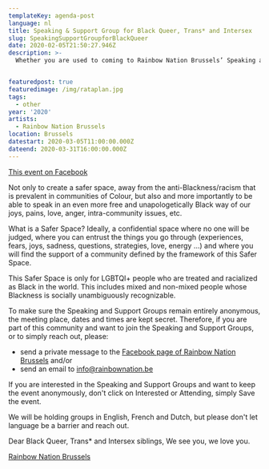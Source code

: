 ```yaml
---
templateKey: agenda-post
language: nl
title: Speaking & Support Group for Black Queer, Trans* and Intersex
slug: SpeakingSupportGroupforBlackQueer
date: 2020-02-05T21:50:27.946Z
description: >-
  Whether you are used to coming to Rainbow Nation Brussels’ Speaking and Support groups or this is your first time, you are very heartfully welcome. After organizing Speaking and Support groups for QT*IBPOC (LGBTQI+ People who are Black or of Colour) for more than a year and a half, we have decided, starting from this Black History Month Belgium, to ALSO organizing speaking groups strictly for Black LGBTQI+ People in Brussels.


featuredpost: true
featuredimage: /img/rataplan.jpg
tags:
  - other
year: '2020'
artists:
  - Rainbow Nation Brussels
location: Brussels
datestart: 2020-03-05T11:00:00.000Z
dateend: 2020-03-31T16:00:00.000Z
---
```

[This event on Facebook](https://www.facebook.com/events/556344878563958/)

Not only to create a safer space, away from the anti-Blackness/racism that is prevalent in communities of Colour, but also and more importantly to be able to speak in an even more free and unapologetically Black way of our joys, pains, love, anger, intra-community issues, etc.

What is a Safer Space? Ideally, a confidential space where no one will be judged, where you can entrust the things you go through (experiences, fears, joys, sadness, questions, strategies, love, energy ...) and where you will find the support of a community defined by the framework of this Safer Space.

This Safer Space is only for LGBTQI+ people who are treated and racialized as Black in the world. This includes mixed and non-mixed people whose Blackness is socially unambiguously recognizable.

To make sure the Speaking and Support Groups remain entirely anonymous, the meeting place, dates and times are kept secret. Therefore, if you are part of this community and want to join the Speaking and Support Groups, or to simply reach out, please:
- send a private message to the [Facebook page of Rainbow Nation Brussels](https://www.facebook.com/rainbownationbrussels/)
and/or
- send an email to [info@rainbownation.be](mailto:info@rainbownation.be)

If you are interested in the Speaking and Support Groups and want to keep the event anonymously, don't click on Interested or Attending, simply Save the event.

We will be holding groups in English, French and Dutch, but please don't let language be a barrier and reach out.

Dear Black Queer, Trans* and Intersex siblings,
We see you, we love you.

[Rainbow Nation Brussels](https://www.facebook.com/rainbownationbrussels/)
